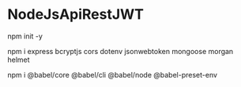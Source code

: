 # NodeJsApiRestJWT

npm init -y

npm i express bcryptjs cors dotenv jsonwebtoken mongoose morgan helmet

npm i @babel/core @babel/cli @babel/node @babel-preset-env
